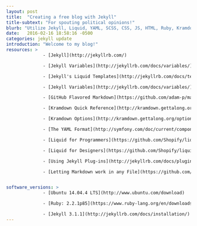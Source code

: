 ```yaml
---
layout: post
title:  "Creating a free blog with Jekyll"
title-subtext: "For spouting political opinions!"
blurb: "Utilize Jekyll, Liquid, YAML, SCSS, CSS, JS, HTML, Ruby, Kramdown, Markdown, Github-Pages, and many more buzzwords to create a static website. "
date:   2016-02-16 18:58:16 -0500
categories: jekyll update
introduction: "Welcome to my blog!"
resources: >
              - [Jekyll](http://jekyllrb.com/)

              - [Jekyll Variables](http://jekyllrb.com/docs/variables/)

              - [Jekyll's Liquid Templates](http://jekyllrb.com/docs/templates/)

              - [Jekyll Variables](http://jekyllrb.com/docs/variables/)

              - [GitHub Flavored Markdown](https://github.com/adam-p/markdown-here/wiki/Markdown-Cheatsheet)

              - [Kramdown Quick Reference](http://kramdown.gettalong.org/quickref.html)

              - [Kramdown Options](http://kramdown.gettalong.org/options.html)

              - [The YAML Format](http://symfony.com/doc/current/components/yaml/yaml_format.html)  

              - [Liquid for Programmers](https://github.com/Shopify/liquid/wiki/Liquid-for-Programmers)

              - [Liquid for Designers](https://github.com/Shopify/liquid/wiki/Liquid-for-Designers)

              - [Using Jekyll Plug-ins](http://jekyllrb.com/docs/plugins/)

              - [Letting Markdown work in any File](https://github.com/imathis/jekyll-markdown-block)


software_versions: >
              - [Ubuntu 14.04.4 LTS](http://www.ubuntu.com/download)

              - [Ruby: 2.2.1p85](https://www.ruby-lang.org/en/downloads/)

              - [Jekyll 3.1.1](http://jekyllrb.com/docs/installation/)
---
```

